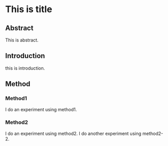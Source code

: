 # This is title 

## Abstract

This is abstract.

## Introduction

this is introduction.

## Method

### Method1

I do an experiment using method1.

### Method2

I do an experiment using method2.
I do another experiment using method2-2.
